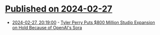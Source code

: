 # [Published on 2024-02-27](index.md)

* [2024-02-27, 20:19:00](https://soylentnews.org/article.pl?sid=24/02/25/161222&from=rss) - [Tyler Perry Puts $800 Million Studio Expansion on Hold Because of OpenAI's Sora](https://soylentnews.org/article.pl?sid=24/02/25/161222&from=rss)
